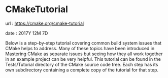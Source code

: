 # CMakeTutorial
url : https://cmake.org/cmake-tutorial

date : 2017Y 12M 7D


Below is a step-by-step tutorial covering common build system issues that CMake helps to address. Many of these topics have been introduced in Mastering CMake as separate issues but seeing how they all work together in an example project can be very helpful. This tutorial can be found in the Tests/Tutorial directory of the CMake source code tree. Each step has its own subdirectory containing a complete copy of the tutorial for that step.